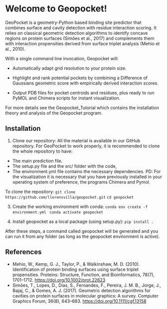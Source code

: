 # Welcome to Geopocket!

GeoPocket is a geometry-Python based binding site predictor that combines surface and cavity detection with residue interaction scoring. It relies on classical geometric detection algorithms to identify concave regions on protein surfaces (Simões et al., 2017) and complements them with interaction propensities derived from surface triplet analysis (Mehio et al., 2010). 

With a single command line invocation, Geopocket will:

- Automatically adapt grid resolution to your protein size.
- Highlight and rank potential pockets by combining a Difference of Gaussians geometric score with empirically derived interaction scores.

- Output PDB files for pocket centroids and  residues, plus ready to run PyMOL and Chimera scripts for instant visualization.

For more details see the Geopocket_Tutorial which contains the installation theory and analysis of the Geopocket program. 

## Installation

1. Clone our repository:
All the material is available in our GitHub repository. For GeoPocket to work properly, it is recommended to clone the whole repository to have:
  - The main prediction file.
  - The setup.py file and the src/ folder with the code,
  - The environment.yml file contains the necessary dependencies.
PD: For the visualization it is necessary that you have previously installed in your operating system of preference, the programs Chimera and Pymol.

To clone the repository:
``git clone https://github.com/llorensvilla/geopocket.git``
``cd geopocket ``


3. Create the working environment with conda:
   ``conda env create -f environment.yml ``
  `` conda activate geopocket ``

4. Install geopocket as a local package (using setup.py):
``pip install . ``



After these steps, a command called geopocket will be generated and you can run it from any folder (as long as the geopocket environment is active).

   
## References 
- Mehio, W., Kemp, G. J., Taylor, P., & Walkinshaw, M. D. (2010). Identification of protein binding surfaces using surface triplet propensities. Proteins: Structure, Function, and Bioinformatics, 78(7), 1701–1712. https://doi.org/10.1002/prot.22623
- Simões, T., Lopes, D., Dias, S., Fernandes, F., Pereira, J. M. B., Jorge, J., Bajaj, C., & Gomes, A. J. (2017). Geometric detection algorithms for cavities on protein surfaces in molecular graphics: A survey. Computer Graphics Forum, 36(8), 643–683. https://doi.org/10.1111/cgf.13158
